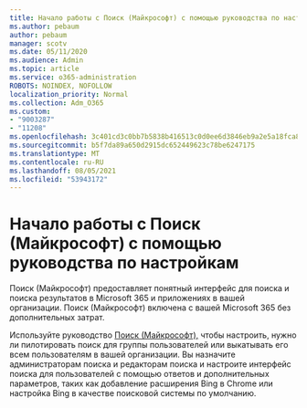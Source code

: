 ```yaml
---
title: Начало работы с Поиск (Майкрософт) с помощью руководства по настройкам
ms.author: pebaum
author: pebaum
manager: scotv
ms.date: 05/11/2020
ms.audience: Admin
ms.topic: article
ms.service: o365-administration
ROBOTS: NOINDEX, NOFOLLOW
localization_priority: Normal
ms.collection: Adm_O365
ms.custom:
- "9003287"
- "11208"
ms.openlocfilehash: 3c401cd3c0bb7b5838b416513c0d0ee6d3846eb9a2e5a18fca8f8b782fda6098
ms.sourcegitcommit: b5f7da89a650d2915dc652449623c78be6247175
ms.translationtype: MT
ms.contentlocale: ru-RU
ms.lasthandoff: 08/05/2021
ms.locfileid: "53943172"
---
```

# <a name="get-started-with-microsoft-search-using-the-set-up-guide"></a>Начало работы с Поиск (Майкрософт) с помощью руководства по настройкам

Поиск (Майкрософт) предоставляет понятный интерфейс для поиска и поиска результатов в Microsoft 365 и приложениях в вашей организации. Поиск (Майкрософт) включена с вашей Microsoft 365 без дополнительных затрат. 

Используйте руководство [Поиск (Майкрософт),](https://go.microsoft.com/fwlink/?linkid=2156919) чтобы настроить, нужно ли пилотировать поиск для группы пользователей или выкатывать его всем пользователям в вашей организации. Вы назначите администраторам поиска и редакторам поиска и настроите интерфейс поиска для пользователей с помощью ответов и дополнительных параметров, таких как добавление расширения Bing в Chrome или настройка Bing в качестве поисковой системы по умолчанию.